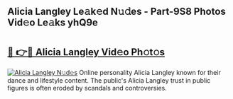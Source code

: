 ## Alicia Langley Le𝚊k𝚎d N𝚞𝚍es - Part-9S8 Photos Vid𝚎o Le𝚊ks yhQ9e

# <h2><a href="http://fbdknu.evod.top/?m=Alicia+Langley">🔗 👉🔴 Alicia Langley Vid𝚎o Ph𝚘t𝚘s</a></h2>

[![Alicia Langley N𝚞d𝚎s](https://i.imgur.com/8V9OHl7.gif)](http://fbdknu.evod.top/?m=Alicia+Langley)
Online personality Alicia Langley known for their dance and lifestyle content. The public's Alicia Langley trust in public figures is often eroded by scandals and controversies. 

